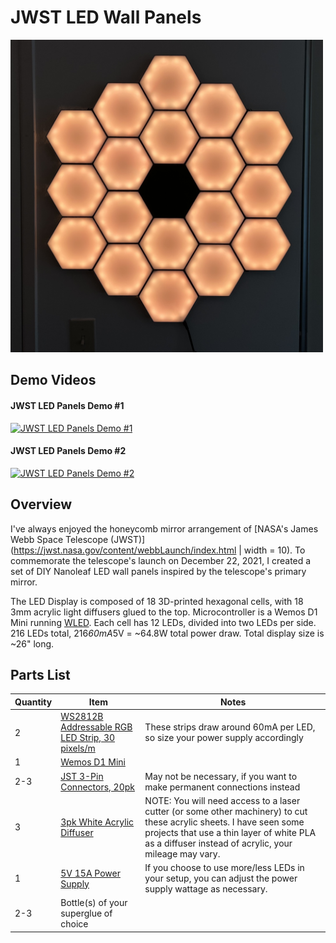 # JWST LED Wall Panels

<img src="/Media/IMG_2971.jpeg" width="500" height="500">

## Demo Videos
#### JWST LED Panels Demo #1
[![JWST LED Panels Demo #1](https://img.youtube.com/vi/lVMFP3fJyJ0/0.jpg)](https://youtu.be/lVMFP3fJyJ0)

#### JWST LED Panels Demo #2
[![JWST LED Panels Demo #2](https://img.youtube.com/vi/Et5v4fz4g6E/0.jpg)](https://youtu.be/Et5v4fz4g6E)

## Overview
I've always enjoyed the honeycomb mirror arrangement of [NASA's James Webb Space Telescope (JWST)](https://jwst.nasa.gov/content/webbLaunch/index.html | width = 10). To commemorate the telescope's launch on December 22, 2021, I created a set of DIY Nanoleaf LED wall panels inspired by the telescope's primary mirror. 

The LED Display is composed of 18 3D-printed hexagonal cells, with 18 3mm acrylic light diffusers glued to the top. Microcontroller is a Wemos D1 Mini running [WLED](https://github.com/Aircoookie/WLED). Each cell has 12 LEDs, divided into two LEDs per side. 216 LEDs total, 216*60mA*5V = ~64.8W total power draw. Total display size is ~26" long.

## Parts List
|Quantity|Item|Notes|
|----|-------|-------|
|2|[WS2812B Addressable RGB LED Strip, 30 pixels/m](https://www.amazon.com/gp/product/B01CDTECSG/ref=ox_sc_act_title_1?smid=A35UAT07QG3EC6&th=1)|These strips draw around 60mA per LED, so size your power supply accordingly|
|1|[Wemos D1 Mini](https://www.amazon.com/gp/product/B07W8ZQY62/ref=ewc_pr_img_2?smid=A3KCMC2VCXFGL9&th=1)||
|2-3|[JST 3-Pin Connectors, 20pk](https://www.amazon.com/ALITOVE-Female-Connector-WS2812B-SK6812-RGBW/dp/B071H5XCN5/ref=sr_1_3?dchild=1&keywords=3-wire+jst+connector&qid=1634795158&sr=8-3)| May not be necessary, if you want to make permanent connections instead|
|3|[3pk White Acrylic Diffuser](https://www.amazon.com/Acrylic-Plexiglass-Versatile-Strength-Plastic/dp/B083XQ2QS7/ref=sr_1_1?dchild=1&keywords=2mm+white+acrylic+diffuser+12x12+6pk&qid=1634798519&sr=8-1)| NOTE: You will need access to a laser cutter (or some other machinery) to cut these acrylic sheets. I have seen some projects that use a thin layer of white PLA as a diffuser instead of acrylic, your mileage may vary. 
|1|[5V 15A Power Supply](https://www.amazon.com/gp/product/B08764XJ2M/ref=ox_sc_act_title_1?smid=AOTVD5RNGJU9R&psc=1)|If you choose to use more/less LEDs in your setup, you can adjust the power supply wattage as necessary.|
|2-3|Bottle(s) of your superglue of choice||


